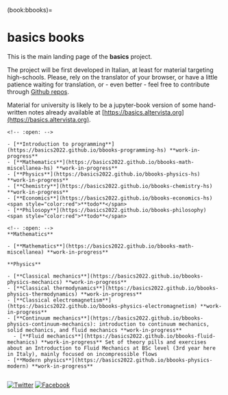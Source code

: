 (book:bbooks)=
# basics books

This is the main landing page of the **basics** project.

The project will be first developed in Italian, at least for material targeting high-schools. Please, rely on the translator of your browser, or have a little patience waiting for translation, or - even better - feel free to contribute through [Github repos](https://github.com/Basics2022).

Material for university is likely to be a jupyter-book version of some hand-written notes already available at [https://basics.altervista.org](https://basics.altervista.org).

```{dropdown} [High-school](https://basics2022.github.io/bbooks-hs)
<!-- :open: -->

- [**Introduction to programming**](https://basics2022.github.io/bbooks-programming-hs) **work-in-progress**
- [**Mathematics**](https://basics2022.github.io/bbooks-math-miscellanea-hs) **work-in-progress**
- [**Physics**](https://basics2022.github.io/bbooks-physics-hs) **work-in-progress**
- [**Chemistry**](https://basics2022.github.io/bbooks-chemistry-hs) **work-in-progress**
- [**Economics**](https://basics2022.github.io/bbooks-economics-hs) <span style="color:red">**todo**</span>
- [**Philosopy**](https://basics2022.github.io/bbooks-philosophy) <span style="color:red">**todo**</span>

```

<!-- - [Mathematics](https://basics2022.github.io/bbooks-math-miscellanea) **work-in-progress** -->
```{dropdown} University and more
<!-- :open: -->
**Mathematics**

- [**Mathematics**](https://basics2022.github.io/bbooks-math-miscellanea) **work-in-progress**

**Physics**

- [**Classical mechanics**](https://basics2022.github.io/bbooks-physics-mechanics) **work-in-progress**
- [**Classical thermodynamics**](https://basics2022.github.io/bbooks-physics-thermodynamics) **work-in-progress**
- [**Classical electromagnetism**](https://basics2022.github.io/bbooks-physics-electromagnetism) **work-in-progress**
- [**Continuum mechanics**](https://basics2022.github.io/bbooks-physics-continuum-mechanics): introduction to continuum mechanics, solid mechanics, and fluid mechanics **work-in-progress**
  - [**Fluid mechanics**](https://basics2022.github.io/bbooks-fluid-mechanics) **work-in-progress** Set of theory pills and exercises about an Introduction to Fluid Mechanics at BSc level (3rd year here in Italy), mainly focused on incompressible flows
- [**Modern physics**](https://basics2022.github.io/bbooks-physics-modern) **work-in-progress**

```

```{dropdown} Insights
```

<a href="https://twitter.com/example"><img src="path/to/twitter_icon.png" alt="Twitter" /></a>
<a href="https://www.facebook.com/example"><img src="path/to/facebook_icon.png" alt="Facebook" /></a>
